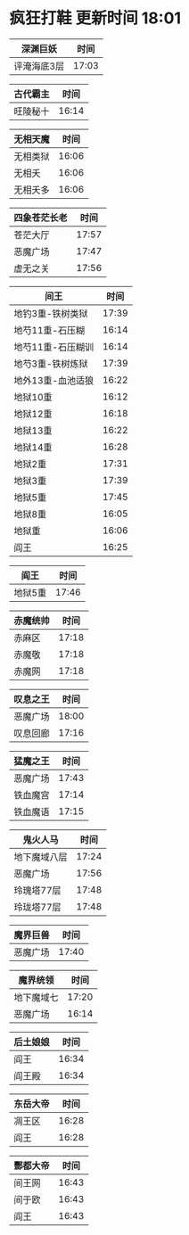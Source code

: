 # 疯狂打鞋 更新时间 18:01

| 深渊巨妖   | 时间    |
|--------|-------|
| 评淹海底3层 | 17:03 |

| 古代霸主   | 时间    |
|--------|-------|
| 旺陵秘十 | 16:14 |

| 无相天魔   | 时间    |
|--------|-------|
| 无相类狱 | 16:06 |
| 无相夭 | 16:06 |
| 无相夭多 | 16:06 |

| 四象苍茫长老   | 时间    |
|--------|-------|
| 苍茫大厅 | 17:57 |
| 恶魔广场 | 17:47 |
| 虚无之关 | 17:56 |

| 间王   | 时间    |
|--------|-------|
| 地钓3重-铁树类狱 | 17:39 |
| 地芍11重-石压糊 | 16:14 |
| 地芍11重-石压糊训 | 16:14 |
| 地芍3重-铁树炼狱 | 17:39 |
| 地外13重-血池适狼 | 16:22 |
| 地狱10重 | 16:12 |
| 地狱12重 | 16:18 |
| 地狱13重 | 16:22 |
| 地狱14重 | 16:28 |
| 地狱2重 | 17:31 |
| 地狱3重 | 17:39 |
| 地狱5重 | 17:45 |
| 地狱8重 | 16:05 |
| 地狱重 | 16:06 |
| 阎王 | 16:25 |

| 阎王   | 时间    |
|--------|-------|
| 地狱5重 | 17:46 |

| 赤魔统帅   | 时间    |
|--------|-------|
| 赤麻区 | 17:18 |
| 赤魔敬 | 17:18 |
| 赤魔网 | 17:18 |

| 叹息之王   | 时间    |
|--------|-------|
| 恶魔广场 | 18:00 |
| 叹息回廊 | 17:16 |

| 猛魔之王   | 时间    |
|--------|-------|
| 恶魔广场 | 17:43 |
| 铁血魔宫 | 17:14 |
| 铁血魔语 | 17:15 |

| 鬼火人马   | 时间    |
|--------|-------|
| 地下魔域八层 | 17:24 |
| 恶魔广场 | 17:56 |
| 玲瑰塔77层 | 17:48 |
| 玲珑塔77层 | 17:48 |

| 魔界巨兽   | 时间    |
|--------|-------|
| 恶魔广场 | 17:40 |

| 魔界统领   | 时间    |
|--------|-------|
| 地下魔域七 | 17:20 |
| 恶魔广场 | 16:14 |

| 后土娘娘   | 时间    |
|--------|-------|
| 阎王 | 16:34 |
| 阎王殿 | 16:34 |

| 东岳大帝   | 时间    |
|--------|-------|
| 凋王区 | 16:28 |
| 阎王 | 16:28 |

| 酆都大帝   | 时间    |
|--------|-------|
| 间王网 | 16:43 |
| 间于欧 | 16:43 |
| 阎王 | 16:43 |